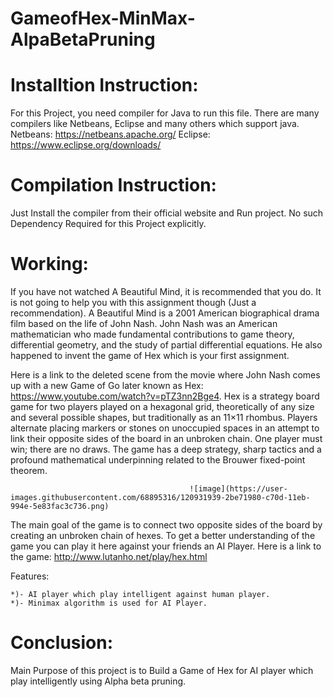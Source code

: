 # GameofHex-MinMax-AlpaBetaPruning
 
# Installtion Instruction:
 For this Project, you need compiler for Java to run this file. There are many compilers like Netbeans, Eclipse and many others which support java.
 Netbeans: https://netbeans.apache.org/
 Eclipse: https://www.eclipse.org/downloads/
 
 # Compilation Instruction:
 Just Install the compiler from their official website and Run project. No such Dependency Required for this Project explicitly.
 
 # Working:
If you have not watched A Beautiful Mind, it is recommended that you do. It is not going to help you with this assignment though (Just a recommendation). A Beautiful Mind is a 2001 American biographical drama film based on the life of John Nash. John Nash was an American mathematician who made fundamental contributions to game theory, differential geometry, and the study of partial differential equations. He also happened to invent the game of Hex which is your first assignment.

Here is a link to the deleted scene from the movie where John Nash comes up with a new Game of Go later known as Hex: https://www.youtube.com/watch?v=pTZ3nn2Bge4. Hex is a strategy board game for two players played on a hexagonal grid, theoretically of any size and several possible shapes, but traditionally as an 11×11 rhombus. Players alternate placing markers or stones on unoccupied spaces in an attempt to link their opposite sides of the board in an unbroken chain. One player must win; there are no draws. The game has a deep strategy, sharp tactics and a profound mathematical underpinning related to the Brouwer fixed-point theorem.

                                            ![image](https://user-images.githubusercontent.com/68895316/120931939-2be71980-c70d-11eb-994e-5e83fac3c736.png)


The main goal of the game is to connect two opposite sides of the board by creating an unbroken chain of hexes. To get a better understanding of the game you can play it here against your friends an AI Player. Here is a link to the game: http://www.lutanho.net/play/hex.html

Features:

    *)- AI player which play intelligent against human player.                                                                                                                       *)- Minimax algorithm is used for AI Player.


# Conclusion:
Main Purpose of this project is to Build a Game of Hex for AI player which play intelligently using Alpha beta pruning.
 
 
 
